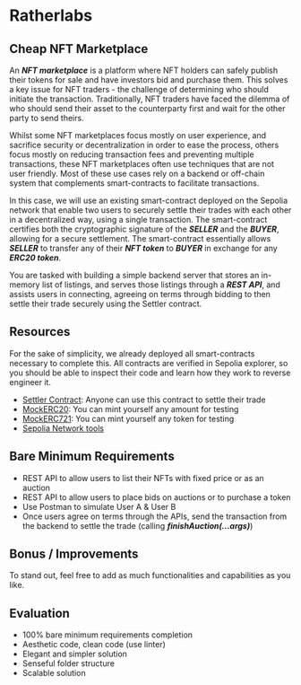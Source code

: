 # Ratherlabs

## Cheap NFT Marketplace

An **_NFT marketplace_** is a platform where NFT holders can safely publish their tokens for sale and have investors bid and purchase them. This solves a key issue for NFT traders - the challenge of determining who should initiate the transaction. Traditionally, NFT traders have faced the dilemma of who should send their asset to the counterparty first and wait for the other party to send theirs.

Whilst some NFT marketplaces focus mostly on user experience, and sacrifice security or decentralization in order to ease the process, others focus mostly on reducing transaction fees and preventing multiple transactions, these NFT marketplaces often use techniques that are not user friendly. Most of these use cases rely on a backend or off-chain system that complements smart-contracts to facilitate transactions.

In this case, we will use an existing smart-contract deployed on the Sepolia network that enable two users to securely settle their trades with each other in a decentralized way, using a single transaction. The smart-contract certifies both the cryptographic signature of the **_SELLER_** and the **_BUYER_**, allowing for a secure settlement. The smart-contract essentially allows **_SELLER_** to transfer any of their **_NFT token_** to **_BUYER_** in exchange for any **_ERC20 token_**.

You are tasked with building a simple backend server that stores an in-memory list of listings, and serves those listings through a **_REST API_**, and assists users in connecting, agreeing on terms through bidding to then settle their trade securely using the Settler contract.

## Resources

For the sake of simplicity, we already deployed all smart-contracts necessary to complete this.
All contracts are verified in Sepolia explorer, so you should be able to inspect their code and learn how they work to reverse engineer it.

- [Settler Contract](https://sepolia.etherscan.io/address/0x597c9bc3f00a4df00f85e9334628f6cdf03a1184#code): Anyone can use this contract to settle their trade
- [MockERC20](https://sepolia.etherscan.io/address/0xbd65c58d6f46d5c682bf2f36306d461e3561c747#code): You can mint yourself any amount for testing
- [MockERC721](https://sepolia.etherscan.io/address/0xfce9b92ec11680898c7fe57c4ddcea83aeaba3ff#code): You can mint yourself any token for testing
- [Sepolia Network tools](https://sepolia.dev/)

## Bare Minimum Requirements

- REST API to allow users to list their NFTs with fixed price or as an auction
- REST API to allow users to place bids on auctions or to purchase a token
- Use Postman to simulate User A & User B
- Once users agree on terms through the APIs, send the transaction from the backend to settle the trade (calling **_finishAuction(...args)_**)

## Bonus / Improvements

To stand out, feel free to add as much functionalities and capabilities as you like.

## Evaluation

- 100% bare minimum requirements completion
- Aesthetic code, clean code (use linter)
- Elegant and simpler solution
- Senseful folder structure
- Scalable solution
